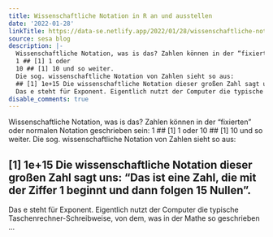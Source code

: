 ```yaml
---
title: Wissenschaftliche Notation in R an und ausstellen
date: '2022-01-28'
linkTitle: https://data-se.netlify.app/2022/01/28/wissenschaftliche-notation-in-r-an-und-ausstellen/
source: sesa blog
description: |-
  Wissenschaftliche Notation, was is das? Zahlen können in der “fixierten” oder normalen Notation geschrieben sein:
  1 ## [1] 1 oder
  10 ## [1] 10 und so weiter.
  Die sog. wissenschaftliche Notation von Zahlen sieht so aus:
  ## [1] 1e+15 Die wissenschaftliche Notation dieser großen Zahl sagt uns: “Das ist eine Zahl, die mit der Ziffer 1 beginnt und dann folgen 15 Nullen”.
  Das e steht für Exponent. Eigentlich nutzt der Computer die typische Taschenrechner-Schreibweise, von dem, was in der Mathe so geschrieben ...
disable_comments: true
---
```

Wissenschaftliche Notation, was is das? Zahlen können in der “fixierten” oder normalen Notation geschrieben sein:
1 ## [1] 1 oder
10 ## [1] 10 und so weiter.
Die sog. wissenschaftliche Notation von Zahlen sieht so aus:
## [1] 1e+15 Die wissenschaftliche Notation dieser großen Zahl sagt uns: “Das ist eine Zahl, die mit der Ziffer 1 beginnt und dann folgen 15 Nullen”.
Das e steht für Exponent. Eigentlich nutzt der Computer die typische Taschenrechner-Schreibweise, von dem, was in der Mathe so geschrieben ...